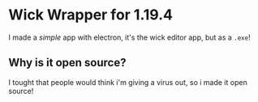 # Wick Wrapper for 1.19.4
I made a *simple* app with electron, it's the wick editor app, but as a `.exe`!

## Why is it open source?
I tought that people would think i'm giving a virus out, so i made it open source!
